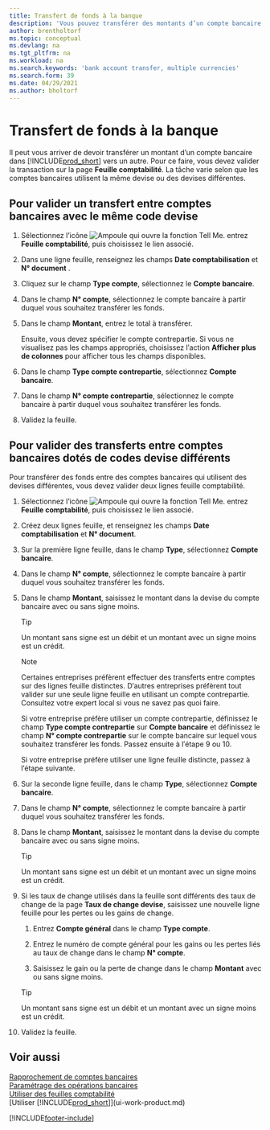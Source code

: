 ```yaml
---
title: Transfert de fonds à la banque
description: 'Vous pouvez transférer des montants d’un compte bancaire à un autre, y compris dans différentes devises, en validant la transaction dans la feuille comptabilité.'
author: brentholtorf
ms.topic: conceptual
ms.devlang: na
ms.tgt_pltfrm: na
ms.workload: na
ms.search.keywords: 'bank account transfer, multiple currencies'
ms.search.form: 39
ms.date: 04/29/2021
ms.author: bholtorf
---
```

# Transfert de fonds à la banque

Il peut vous arriver de devoir transférer un montant d’un compte bancaire dans [!INCLUDE[prod_short](includes/prod_short.md)] vers un autre. Pour ce faire, vous devez valider la transaction sur la page **Feuille comptabilité**. La tâche varie selon que les comptes bancaires utilisent la même devise ou des devises différentes.

## Pour valider un transfert entre comptes bancaires avec le même code devise

1. Sélectionnez l’icône ![Ampoule qui ouvre la fonction Tell Me.](media/ui-search/search_small.png "Dites-moi ce que vous voulez faire") entrez **Feuille comptabilité**, puis choisissez le lien associé.
2. Dans une ligne feuille, renseignez les champs **Date comptabilisation** et **N° document** .
3. Cliquez sur le champ **Type compte**, sélectionnez le **Compte bancaire**.
4. Dans le champ **N° compte**, sélectionnez le compte bancaire à partir duquel vous souhaitez transférer les fonds.
5. Dans le champ **Montant**, entrez le total à transférer.

    Ensuite, vous devez spécifier le compte contrepartie. Si vous ne visualisez pas les champs appropriés, choisissez l′action **Afficher plus de colonnes** pour afficher tous les champs disponibles.
6. Dans le champ **Type compte contrepartie**, sélectionnez **Compte bancaire**.
7. Dans le champ **N° compte contrepartie**, sélectionnez le compte bancaire à partir duquel vous souhaitez transférer les fonds.
8. Validez la feuille.

## Pour valider des transferts entre comptes bancaires dotés de codes devise différents

Pour transférer des fonds entre des comptes bancaires qui utilisent des devises différentes, vous devez valider deux lignes feuille comptabilité.

1. Sélectionnez l’icône ![Ampoule qui ouvre la fonction Tell Me.](media/ui-search/search_small.png "Dites-moi ce que vous voulez faire") entrez **Feuille comptabilité**, puis choisissez le lien associé.
2. Créez deux lignes feuille, et renseignez les champs **Date comptabilisation** et **N° document**.
3. Sur la première ligne feuille, dans le champ **Type**, sélectionnez **Compte bancaire**.
4. Dans le champ **N° compte**, sélectionnez le compte bancaire à partir duquel vous souhaitez transférer les fonds.
5. Dans le champ **Montant**, saisissez le montant dans la devise du compte bancaire avec ou sans signe moins.

    > [!TIP]
    > Un montant sans signe est un débit et un montant avec un signe moins est un crédit.

    > [!NOTE]
    > Certaines entreprises préfèrent effectuer des transferts entre comptes sur des lignes feuille distinctes. D′autres entreprises préfèrent tout valider sur une seule ligne feuille en utilisant un compte contrepartie. Consultez votre expert local si vous ne savez pas quoi faire.
    >
    > Si votre entreprise préfère utiliser un compte contrepartie, définissez le champ **Type compte contrepartie** sur **Compte bancaire** et définissez le champ **N° compte contrepartie** sur le compte bancaire sur lequel vous souhaitez transférer les fonds. Passez ensuite à l′étape 9 ou 10.
    >
    > Si votre entreprise préfère utiliser une ligne feuille distincte, passez à l′étape suivante.
6. Sur la seconde ligne feuille, dans le champ **Type**, sélectionnez **Compte bancaire**.
7. Dans le champ **N° compte**, sélectionnez le compte bancaire à partir duquel vous souhaitez transférer les fonds.
8. Dans le champ **Montant**, saisissez le montant dans la devise du compte bancaire avec ou sans signe moins.

    > [!TIP]
    > Un montant sans signe est un débit et un montant avec un signe moins est un crédit.
9. Si les taux de change utilisés dans la feuille sont différents des taux de change de la page **Taux de change devise**, saisissez une nouvelle ligne feuille pour les pertes ou les gains de change.  

    1. Entrez **Compte général** dans le champ **Type compte**.  

    2. Entrez le numéro de compte général pour les gains ou les pertes liés au taux de change dans le champ **N° compte**.  

    3. Saisissez le gain ou la perte de change dans le champ **Montant** avec ou sans signe moins.

    > [!TIP]
    > Un montant sans signe est un débit et un montant avec un signe moins est un crédit.
10. Validez la feuille.

## Voir aussi

[Rapprochement de comptes bancaires](bank-manage-bank-accounts.md)  
[Paramétrage des opérations bancaires](bank-setup-banking.md)  
[Utiliser des feuilles comptabilité](ui-work-general-journals.md)  
[Utiliser [!INCLUDE[prod_short](includes/prod_short.md)]](ui-work-product.md)


[!INCLUDE[footer-include](includes/footer-banner.md)]